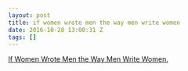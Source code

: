 ```yaml
---
layout: post
title: if women wrote men the way men write women
date: 2016-10-28 13:00:31 Z
tags: []
---
```

[If Women Wrote Men the Way Men Write Women.](https://www.mcsweeneys.net/articles/if-women-wrote-men-the-way-men-write-women)

